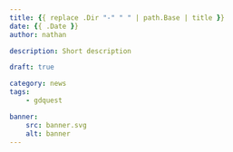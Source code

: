 ```yaml
---
title: {{ replace .Dir "-" " " | path.Base | title }}
date: {{ .Date }}
author: nathan

description: Short description

draft: true

category: news
tags:
    - gdquest

banner:
    src: banner.svg
    alt: banner
---
```

